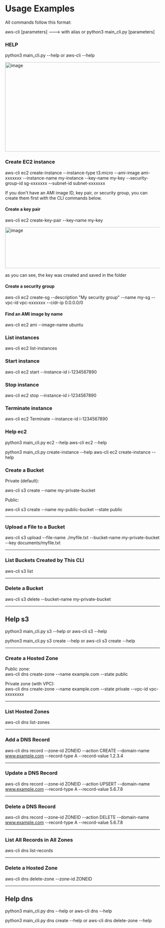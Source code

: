 # Usage Examples

All commands follow this format:

aws-cli <resource> <action> [parameters] ---> with alias
or
python3 main_cli.py <resource> <action> [parameters] 

### HELP
python3 main_cli.py --help or aws-cli --help

<img width="879" height="290" alt="image" src="https://github.com/user-attachments/assets/3e0c04e9-8fe7-44b7-85dc-04d0dd28a91b" />



### Create EC2 instance

aws-cli ec2 create-instance --instance-type t3.micro --ami-image ami-xxxxxxx --instance-name my-instance --key-name my-key --security-group-id sg-xxxxxxx --subnet-id subnet-xxxxxxx

If you don't have an AMI image ID, key pair, or security group, you can create them first with the CLI commands below.

#### Create a key pair
aws-cli ec2 create-key-pair --key-name my-key

<img width="1423" height="133" alt="image" src="https://github.com/user-attachments/assets/dc1e973c-68e5-4508-9466-a8a2bf8ddfc4" />

as you can see, the key was created and saved in the folder

#### Create a security group
aws-cli ec2 create-sg --description "My security group" --name my-sg --vpc-id vpc-xxxxxxx --cidr-ip 0.0.0.0/0

#### Find an AMI image by name
aws-cli ec2 ami --image-name ubuntu
 
### List instances
aws-cli ec2 list-instances

### Start instance
aws-cli ec2 start --instance-id i-1234567890

### Stop instance
aws-cli ec2 stop --instance-id i-1234567890

### Terminate instance
aws-cli ec2 Terminate --instance-id i-1234567890

### Help ec2
python3 main_cli.py ec2 --help aws-cli ec2 --help

python3 main_cli.py create-instance --help aws-cli ec2 create-instance --help


###  Create a Bucket

Private (default):  

aws-cli s3 create --name my-private-bucket

Public:  

aws-cli s3 create --name my-public-bucket --state public

---

### Upload a File to a Bucket

aws-cli s3 upload --file-name ./myfile.txt --bucket-name my-private-bucket --key documents/myfile.txt

---

### List Buckets Created by This CLI

aws-cli s3 list

---

### Delete a Bucket

aws-cli s3 delete --bucket-name my-private-bucket

---

## Help s3
python3 main_cli.py s3 --help or aws-cli s3 --help  

python3 main_cli.py s3 create --help or aws-cli s3 create --help

---

### Create a Hosted Zone

Public zone:  
aws-cli dns create-zone --name example.com --state public

Private zone (with VPC):  
aws-cli dns create-zone --name example.com --state private --vpc-id vpc-xxxxxxxx

---

### List Hosted Zones

aws-cli dns list-zones

---

### Add a DNS Record

aws-cli dns record --zone-id ZONEID --action CREATE --domain-name www.example.com --record-type A --record-value 1.2.3.4

---

### Update a DNS Record

aws-cli dns record --zone-id ZONEID --action UPSERT --domain-name www.example.com --record-type A --record-value 5.6.7.8

---

### Delete a DNS Record

aws-cli dns record --zone-id ZONEID --action DELETE --domain-name www.example.com --record-type A --record-value 5.6.7.8

---

### List All Records in All Zones

aws-cli dns list-records

---

### Delete a Hosted Zone

aws-cli dns delete-zone --zone-id ZONEID

---

## Help dns
python3 main_cli.py dns --help or aws-cli dns  --help  

python3 main_cli.py dns create --help or aws-cli dns delete-zone --help

